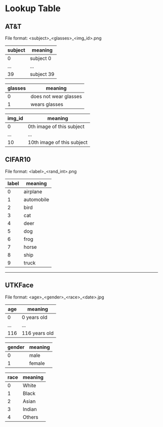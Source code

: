 # Lookup Table

## AT&T

File format: \<subject\>\_\<glasses\>\_\<img_id\>.png

| subject | meaning
|---      |---
| 0       | subject 0
| ...     | ...
| 39      | subject 39

| glasses | meaning
|---      |---
| 0       | does not wear glasses
| 1       | wears glasses

| img_id  | meaning
|---      |---
| 0       | 0th image of this subject
| ...     | ...
| 10      | 10th image of this subject

## CIFAR10

File format: \<label\>\_\<rand_int\>.png

| label | meaning
|---    |---
| 0     | airplane
| 1     | automobile
| 2     | bird
| 3     | cat
| 4     | deer
| 5     | dog
| 6     | frog
| 7     | horse
| 8     | ship
| 9     | truck

---

## UTKFace

File format: \<age\>\_\<gender\>\_\<race\>\_\<date\>.jpg

| age    | meaning
|---     |---
| 0      | 0 years old
| ...    | ...
| 116    | 116 years old

| gender | meaning
|---     |---
| 0      | male
| 1      | female

| race   | meaning
|---     |---
| 0      | White
| 1      | Black
| 2      | Asian
| 3      | Indian
| 4      | Others
